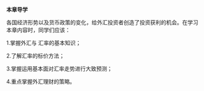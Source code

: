 **本章导学**

各国经济形势以及货币政策的变化，给外汇投资者创造了投资获利的机会。在学习本章内容时，同学们应该：

1.掌握外汇与 汇率的基本知识；

2.了解汇率的标价方法；

3.掌握运用基本面对汇率走势进行大致预测；

4.重点掌握外汇理财的策略。